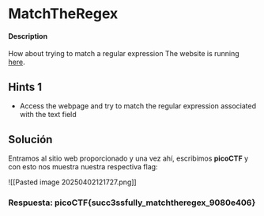 # MatchTheRegex

#### Description

How about trying to match a regular expression The website is running [here](http://saturn.picoctf.net:58712/).
## Hints 1

* Access the webpage and try to match the regular expression associated with the text field

##  Solución

Entramos al sitio web proporcionado y una vez ahí, escribimos **picoCTF** y con esto nos muestra nuestra respectiva flag:

![[Pasted image 20250402121727.png]]

### Respuesta: picoCTF{succ3ssfully_matchtheregex_9080e406}